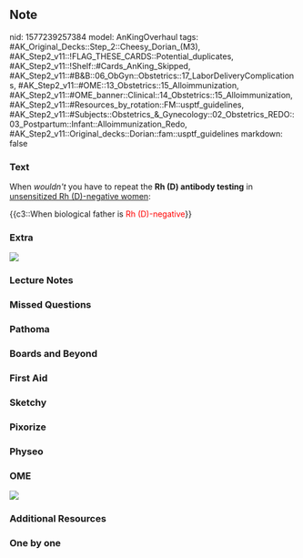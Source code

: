 ## Note
nid: 1577239257384
model: AnKingOverhaul
tags: #AK_Original_Decks::Step_2::Cheesy_Dorian_(M3), #AK_Step2_v11::!FLAG_THESE_CARDS::Potential_duplicates, #AK_Step2_v11::!Shelf::#Cards_AnKing_Skipped, #AK_Step2_v11::#B&B::06_ObGyn::Obstetrics::17_LaborDeliveryComplications, #AK_Step2_v11::#OME::13_Obstetrics::15_Alloimmunization, #AK_Step2_v11::#OME_banner::Clinical::14_Obstetrics::15_Alloimmunization, #AK_Step2_v11::#Resources_by_rotation::FM::usptf_guidelines, #AK_Step2_v11::#Subjects::Obstetrics_&_Gynecology::02_Obstetrics_REDO::03_Postpartum::Infant::Alloimmunization_Redo, #AK_Step2_v11::Original_decks::Dorian::fam::usptf_guidelines
markdown: false

### Text
When <i>wouldn't</i> you have to repeat the <b>Rh (D) antibody
testing</b> in <u>unsensitized Rh (D)-negative women</u>:
<div>
  {{c3::When biological father is <font color="#FF0000" style="">Rh
  (D)-negative</font>}}
</div>

### Extra
<img src="paste-25967372271617.jpg">

### Lecture Notes


### Missed Questions


### Pathoma


### Boards and Beyond


### First Aid


### Sketchy


### Pixorize


### Physeo


### OME
<div class="ome-widget">
  <a href=
  "https://onlinemeded.org/spa/obstetrics/alloimmunization/acquire?ref=anki">
  <img src="_OME_AnkiFlashcards_Lesson_5.png"></a>
</div>

### Additional Resources


### One by one

